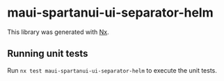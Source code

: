 # maui-spartanui-ui-separator-helm

This library was generated with [Nx](https://nx.dev).


## Running unit tests

Run `nx test maui-spartanui-ui-separator-helm` to execute the unit tests.

